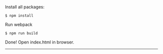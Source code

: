 Install all packages:
```
$ npm install
```

Run webpack
```
$ npm run build
```

Done! Open index.html in browser.

----